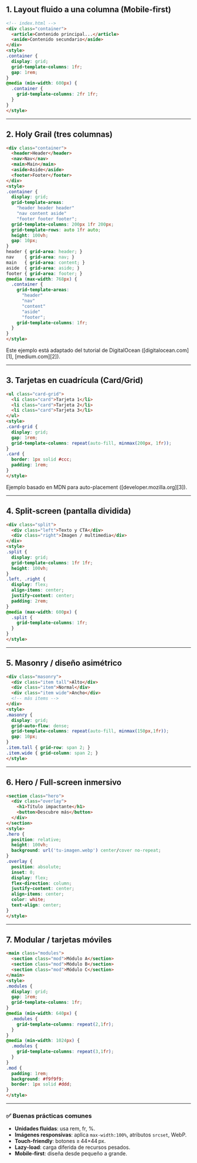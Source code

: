 

## 1. **Layout fluido a una columna (Mobile‑first)**

```html
<!-- index.html -->
<div class="container">
  <article>Contenido principal...</article>
  <aside>Contenido secundario</aside>
</div>
<style>
.container {
  display: grid;
  grid-template-columns: 1fr;
  gap: 1rem;
}
@media (min-width: 600px) {
  .container {
    grid-template-columns: 2fr 1fr;
  }
}
</style>
```

---

## 2. **Holy Grail (tres columnas)**

```html
<div class="container">
  <header>Header</header>
  <nav>Nav</nav>
  <main>Main</main>
  <aside>Aside</aside>
  <footer>Footer</footer>
</div>
<style>
.container {
  display: grid;
  grid-template-areas:
    "header header header"
    "nav content aside"
    "footer footer footer";
  grid-template-columns: 200px 1fr 200px;
  grid-template-rows: auto 1fr auto;
  height: 100vh;
  gap: 10px;
}
header { grid-area: header; }
nav    { grid-area: nav; }
main   { grid-area: content; }
aside  { grid-area: aside; }
footer { grid-area: footer; }
@media (max-width: 768px) {
  .container {
    grid-template-areas:
      "header"
      "nav"
      "content"
      "aside"
      "footer";
    grid-template-columns: 1fr;
  }
}
</style>
```

Este ejemplo está adaptado del tutorial de DigitalOcean ([digitalocean.com][1], [medium.com][2]).

---

## 3. **Tarjetas en cuadrícula (Card/Grid)**

```html
<ul class="card-grid">
  <li class="card">Tarjeta 1</li>
  <li class="card">Tarjeta 2</li>
  <li class="card">Tarjeta 3</li>
</ul>
<style>
.card-grid {
  display: grid;
  gap: 1rem;
  grid-template-columns: repeat(auto-fill, minmax(200px, 1fr));
}
.card {
  border: 1px solid #ccc;
  padding: 1rem;
}
</style>
```

Ejemplo basado en MDN para auto-placement ([developer.mozilla.org][3]).

---

## 4. **Split‑screen (pantalla dividida)**

```html
<div class="split">
  <div class="left">Texto y CTA</div>
  <div class="right">Imagen / multimedia</div>
</div>
<style>
.split {
  display: grid;
  grid-template-columns: 1fr 1fr;
  height: 100vh;
}
.left, .right {
  display: flex;
  align-items: center;
  justify-content: center;
  padding: 2rem;
}
@media (max-width: 600px) {
  .split {
    grid-template-columns: 1fr;
  }
}
</style>
```

---

## 5. **Masonry / diseño asimétrico**

```html
<div class="masonry">
  <div class="item tall">Alto</div>
  <div class="item">Normal</div>
  <div class="item wide">Ancho</div>
  <!-- más items -->
</div>
<style>
.masonry {
  display: grid;
  grid-auto-flow: dense;
  grid-template-columns: repeat(auto-fill, minmax(150px,1fr));
  gap: 10px;
}
.item.tall { grid-row: span 2; }
.item.wide { grid-column: span 2; }
</style>
```

---

## 6. **Hero / Full-screen inmersivo**

```html
<section class="hero">
  <div class="overlay">
    <h1>Título impactante</h1>
    <button>Descubre más</button>
  </div>
</section>
<style>
.hero {
  position: relative;
  height: 100vh;
  background: url('tu-imagen.webp') center/cover no-repeat;
}
.overlay {
  position: absolute;
  inset: 0;
  display: flex;
  flex-direction: column;
  justify-content: center;
  align-items: center;
  color: white;
  text-align: center;
}
</style>
```

---

## 7. **Modular / tarjetas móviles**

```html
<main class="modules">
  <section class="mod">Módulo A</section>
  <section class="mod">Módulo B</section>
  <section class="mod">Módulo C</section>
</main>
<style>
.modules {
  display: grid;
  gap: 1rem;
  grid-template-columns: 1fr;
}
@media (min-width: 640px) {
  .modules {
    grid-template-columns: repeat(2,1fr);
  }
}
@media (min-width: 1024px) {
  .modules {
    grid-template-columns: repeat(3,1fr);
  }
}
.mod {
  padding: 1rem;
  background: #f9f9f9;
  border: 1px solid #ddd;
}
</style>
```

---

### ✅ Buenas prácticas comunes

* **Unidades fluidas**: usa rem, fr, %.
* **Imágenes responsivas**: aplica `max-width:100%`, atributos `srcset`, WebP.
* **Touch-friendly**: botones ≥ 44×44 px.
* **Lazy‑load**: carga diferida de recursos pesados.
* **Mobile‑first**: diseña desde pequeño a grande.

